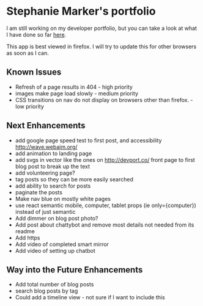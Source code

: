 # Stephanie Marker's portfolio

I am still working on my developer portfolio, but you can take a look at what I have done so far [here](http://www.stephaniemarker.com).

This app is best viewed in firefox. I will try to update this for other browsers as soon as I can.

## Known Issues

* Refresh of a page results in 404 - high priority
* images make page load slowly - medium priority
* CSS transitions on nav do not display on browsers other than firefox. - low priority

## Next Enhancements

* add google page speed test to first post, and accessibility http://wave.webaim.org/
* add animation to landing page
* add svgs in vector like the ones on http://devport.co/ front page to first blog post to break up the text
* add volunteering page?
* tag posts so they can be more easily searched
* add ability to search for posts
* paginate the posts
* Make nav blue on mostly white pages
* use react semantic mobile, computer, tablet props (ie only={computer}) instead of just semantic
* Add dimmer on blog post photo?
* Add post about chattybot and remove most details not needed from its readme
* Add https
* Add video of completed smart mirror
* Add video of setting up chatbot

## Way into the Future Enhancements

* Add total number of blog posts
* search blog posts by tag
* Could add a timeline view - not sure if I want to include this 
